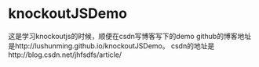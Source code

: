 # knockoutJSDemo
这是学习knockoutjs的时候，顺便在csdn写博客写下的demo
github的博客地址是http://lushunming.github.io/knockoutJSDemo。
csdn的地址是http://blog.csdn.net/jhfsdfs/article/
